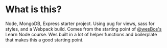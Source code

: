 # What is this?

Node, MongoDB, Express starter project. Using pug for views, sass for styles, and a Webpack build. Comes from the starting point of [@wesBos's](github.com/wesbos) Learn Node course. Wes built in a lot of helper functions and boilerplate that makes this a good starting point.